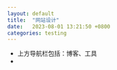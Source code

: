 ```yaml
---
layout: default
title:  "网站设计"
date:   2023-08-01 13:21:50 +0800
categories: testing
---
```


* 上方导航栏包括：博客、工具
* 